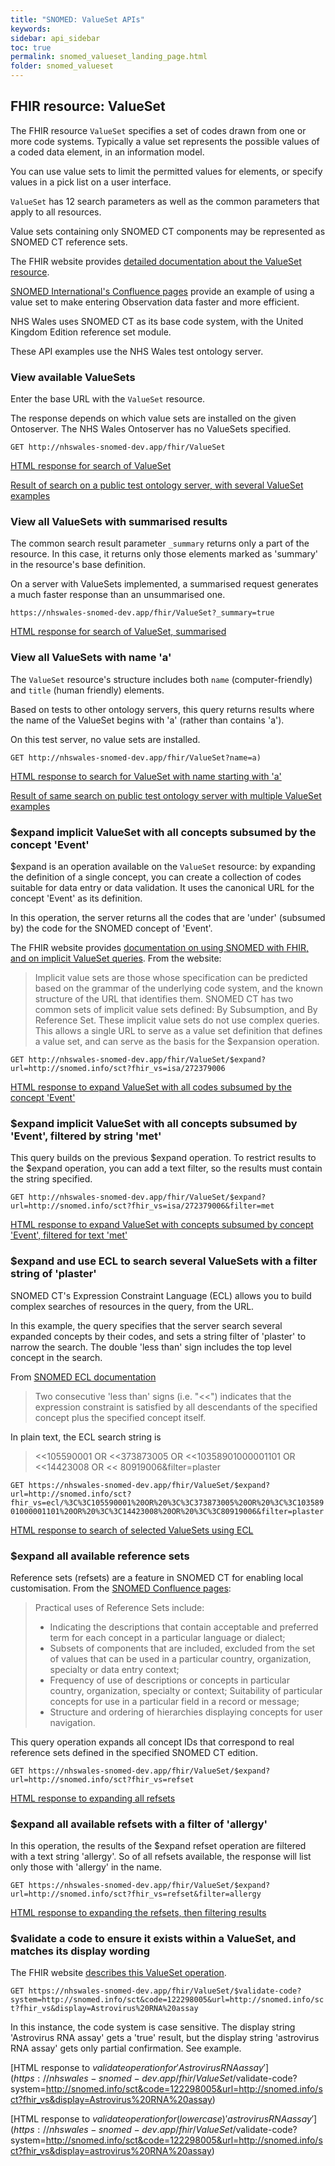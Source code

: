 ```yaml
---
title: "SNOMED: ValueSet APIs"
keywords: 
sidebar: api_sidebar
toc: true
permalink: snomed_valueset_landing_page.html
folder: snomed_valueset
---
```


## FHIR resource: ValueSet

The FHIR resource `ValueSet` specifies a set of codes drawn from one or more code systems. Typically a value set represents the possible values of a coded data element, in an information model.

You can use value sets to limit the permitted values for elements, or specify values in a pick list on a user interface.

`ValueSet` has 12 search parameters as well as the common parameters that apply to all resources. 

Value sets containing only SNOMED CT components may be represented as SNOMED CT reference sets.

The FHIR website provides [detailed documentation about the ValueSet resource](https://www.hl7.org/fhir/STU3/valueset.html).  

[SNOMED International's Confluence pages](https://confluence.ihtsdotools.org/display/DOCRFSPG/2.2.+Value+Set) provide an example of using a value set to make entering Observation data faster and more efficient. 

NHS Wales uses SNOMED CT as its base code system, with the United Kingdom Edition reference set module.  

These API examples use the NHS Wales test ontology server.

### View available ValueSets

Enter the base URL with the `ValueSet` resource.   

The response depends on which value sets are installed on the given Ontoserver. The NHS Wales Ontoserver has no ValueSets specified.

`
GET http://nhswales-snomed-dev.app/fhir/ValueSet
`

[HTML response for search of ValueSet](https://nhswales-snomed-dev.app/fhir/ValueSet)

[Result of search on a public test ontology server, with several ValueSet examples](https://stu3.ontoserver.csiro.au/fhir/ValueSet)

### View all ValueSets with summarised results

The common search result parameter `_summary` returns only a part of the resource. In this case, it returns only those elements marked as 'summary' in the resource's base definition.

On a server with ValueSets implemented, a summarised request generates a much faster response than an unsummarised one. 

`
https://nhswales-snomed-dev.app/fhir/ValueSet?_summary=true
`

[HTML response for search of ValueSet, summarised](https://nhswales-snomed-dev.app/fhir/ValueSet?_summary=true)


### View all ValueSets with name 'a' 

The `ValueSet` resource's structure includes both `name` (computer-friendly) and `title` (human friendly) elements. 

Based on tests to other ontology servers, this query returns results where the name of the ValueSet begins with 'a' (rather than contains 'a').

On this test server, no value sets are installed.

`
GET http://nhswales-snomed-dev.app/fhir/ValueSet?name=a)
`

[HTML response to search for ValueSet with name starting with 'a'](http://nhswales-snomed-dev.app/fhir/ValueSet?name=a)

[Result of same search on public test ontology server with multiple ValueSet examples](https://stu3.ontoserver.csiro.au/fhir/ValueSet?name=a)

### $expand implicit ValueSet with all concepts subsumed by the concept 'Event'

$expand is an operation available on the `ValueSet` resource: by expanding the definition of a single concept, you can create a collection of codes suitable for data entry or data validation. It uses the canonical URL for the concept 'Event' as its definition.

In this operation, the server returns all the codes that are 'under' (subsumed by) the code for the SNOMED concept of 'Event'. 

The FHIR website provides [documentation on using SNOMED with FHIR, and on implicit ValueSet queries](https://hl7.org/fhir/STU3/snomedct.html#implicit). From the website:

> Implicit value sets are those whose specification can be predicted based on the grammar of the underlying code system, and the known structure of the URL that identifies them. SNOMED CT has two common sets of implicit value sets defined: By Subsumption, and By Reference Set. These implicit value sets do not use complex queries. This allows a single URL to serve as a value set definition that defines a value set, and can serve as the basis for the $expansion operation.

` GET http://nhswales-snomed-dev.app/fhir/ValueSet/$expand?url=http://snomed.info/sct?fhir_vs=isa/272379006
`

[HTML response to expand ValueSet with all codes subsumed by the concept 'Event'](https://nhswales-snomed-dev.app/fhir/ValueSet/$expand?url=http://snomed.info/sct?fhir_vs=isa/272379006)

### $expand implicit ValueSet with all concepts subsumed by 'Event', filtered by string 'met'

This query builds on the previous $expand operation. To restrict results to the $expand operation, you can add a text filter, so the results must contain the string specified.

` GET http://nhswales-snomed-dev.app/fhir/ValueSet/$expand?url=http://snomed.info/sct?fhir_vs=isa/272379006&filter=met 
`  

[HTML response to expand ValueSet with concepts subsumed by concept 'Event', filtered for text 'met'](https://nhswales-snomed-dev.app/fhir/ValueSet/$expand?url=http://snomed.info/sct?fhir_vs=isa/272379006&filter=met)

### $expand and use ECL to search several ValueSets with a filter string of 'plaster'

SNOMED CT's Expression Constraint Language (ECL) allows you to build complex searches of resources in the query, from the URL. 

In this example, the query specifies that the server search several expanded concepts by their codes, and sets a string filter of 'plaster' to narrow the search. The double 'less than' sign includes the top level concept in the search.

From [SNOMED ECL documentation](https://confluence.ihtsdotools.org/display/DOCECL/6.1+Simple+Expression+Constraints)

> Two consecutive 'less than' signs (i.e. "<<") indicates that the expression constraint is satisfied by all descendants of the specified concept plus the specified concept itself. 

In plain text, the ECL search string is

> <<105590001 OR <<373873005 OR <<10358901000001101 OR <<14423008 OR << 80919006&filter=plaster

`GET https://nhswales-snomed-dev.app/fhir/ValueSet/$expand?url=http://snomed.info/sct?fhir_vs=ecl/%3C%3C105590001%20OR%20%3C%3C373873005%20OR%20%3C%3C10358901000001101%20OR%20%3C%3C14423008%20OR%20%3C%3C80919006&filter=plaster
`

[HTML response to search of selected ValueSets using ECL](https://nhswales-snomed-dev.app/fhir/ValueSet/$expand?url=http://snomed.info/sct?fhir_vs=ecl/%3C%3C105590001%20OR%20%3C%3C373873005%20OR%20%3C%3C10358901000001101%20OR%20%3C%3C14423008%20OR%20%3C%3C80919006&filter=plaster)

### $expand all available reference sets  

Reference sets (refsets) are a feature in SNOMED CT for enabling local customisation. From the [SNOMED Confluence pages](https://confluence.ihtsdotools.org/display/DOCTIG/3.2.1.+Reference+Sets):

> Practical uses of Reference Sets include:
> * Indicating the descriptions that contain acceptable and preferred term for each concept in a particular language or dialect;
> * Subsets of components that are included, excluded from the set of values that can be used in a particular country, organization, specialty or data entry context;
> * Frequency of use of descriptions or concepts in particular country, organization, specialty or context;
Suitability of particular concepts for use in a particular field in a record or message;
> * Structure and ordering of hierarchies displaying concepts for user navigation.

This query operation expands all concept IDs that correspond to real reference sets defined in the specified SNOMED CT edition.

`GET https://nhswales-snomed-dev.app/fhir/ValueSet/$expand?url=http://snomed.info/sct?fhir_vs=refset
`

[HTML response to expanding all refsets](https://nhswales-snomed-dev.app/fhir/ValueSet/$expand?url=http://snomed.info/sct?fhir_vs=refset)

### $expand all available refsets with a filter of 'allergy' 

In this operation, the results of the $expand refset operation are filtered with a text string 'allergy'. So of all refsets available, the response will list only those with 'allergy' in the name.

`GET https://nhswales-snomed-dev.app/fhir/ValueSet/$expand?url=http://snomed.info/sct?fhir_vs=refset&filter=allergy
`

[HTML response to expanding the refsets, then filtering results](https://nhswales-snomed-dev.app/fhir/ValueSet/$expand?url=http://snomed.info/sct?fhir_vs=refset&filter=allergy)

### $validate a code to ensure it exists within a ValueSet, and matches its display wording

The FHIR website [describes this ValueSet operation](https://hl7.org/fhir/STU3/valueset-operations.html#4.8.16.2). 

`GET https://nhswales-snomed-dev.app/fhir/ValueSet/$validate-code?system=http://snomed.info/sct&code=122298005&url=http://snomed.info/sct?fhir_vs&display=Astrovirus%20RNA%20assay
`

In this instance, the code system is case sensitive. The display string 'Astrovirus RNA assay' gets a 'true' result, but the display string 'astrovirus RNA assay' gets only partial confirmation. See example.

[HTML response to $validate operation for 'Astrovirus RNA assay'](https://nhswales-snomed-dev.app/fhir/ValueSet/$validate-code?system=http://snomed.info/sct&code=122298005&url=http://snomed.info/sct?fhir_vs&display=Astrovirus%20RNA%20assay)

[HTML response to $validate operation for (lowercase) 'astrovirus RNA assay'](https://nhswales-snomed-dev.app/fhir/ValueSet/$validate-code?system=http://snomed.info/sct&code=122298005&url=http://snomed.info/sct?fhir_vs&display=astrovirus%20RNA%20assay)

